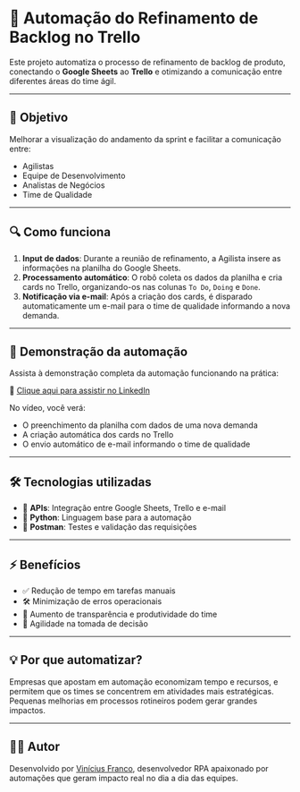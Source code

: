 # 🚀 Automação do Refinamento de Backlog no Trello

Este projeto automatiza o processo de refinamento de backlog de produto, conectando o **Google Sheets** ao **Trello** e otimizando a comunicação entre diferentes áreas do time ágil.

---

## 🎯 Objetivo

Melhorar a visualização do andamento da sprint e facilitar a comunicação entre:
- Agilistas  
- Equipe de Desenvolvimento  
- Analistas de Negócios  
- Time de Qualidade

---

## 🔍 Como funciona

1. **Input de dados**: Durante a reunião de refinamento, a Agilista insere as informações na planilha do Google Sheets.
2. **Processamento automático**: O robô coleta os dados da planilha e cria cards no Trello, organizando-os nas colunas `To Do`, `Doing` e `Done`.
3. **Notificação via e-mail**: Após a criação dos cards, é disparado automaticamente um e-mail para o time de qualidade informando a nova demanda.

---

## 🎥 Demonstração da automação

Assista à demonstração completa da automação funcionando na prática:

🔗 [Clique aqui para assistir no LinkedIn](https://www.linkedin.com/posts/vin%C3%ADcius-franco_automaaexaeto-agile-gestaetodeprojetos-activity-7298794821664579584-zUV4)

No vídeo, você verá:
- O preenchimento da planilha com dados de uma nova demanda
- A criação automática dos cards no Trello
- O envio automático de e-mail informando o time de qualidade

---

## 🛠 Tecnologias utilizadas

- 🔗 **APIs**: Integração entre Google Sheets, Trello e e-mail
- 🐍 **Python**: Linguagem base para a automação
- 📮 **Postman**: Testes e validação das requisições

---

## ⚡ Benefícios

- ✅ Redução de tempo em tarefas manuais
- 🛠 Minimização de erros operacionais
- 🌟 Aumento de transparência e produtividade do time
- 🔄 Agilidade na tomada de decisão

---

## 💡 Por que automatizar?

Empresas que apostam em automação economizam tempo e recursos, e permitem que os times se concentrem em atividades mais estratégicas. Pequenas melhorias em processos rotineiros podem gerar grandes impactos.

---

## 👨‍💻 Autor

Desenvolvido por [Vinícius Franco](https://www.linkedin.com/in/vin%C3%ADcius-franco), desenvolvedor RPA apaixonado por automações que geram impacto real no dia a dia das equipes.
